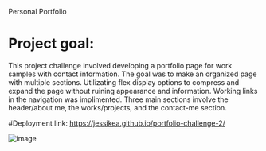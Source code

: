 Personal Portfolio 

# Project goal:

This project challenge involved developing a portfolio page for work samples with contact information. The goal was to make an organized page with multiple sections. Utilizating flex display options to compress and expand the page without ruining appearance and information. Working links in the navigation was implimented. Three main sections involve the header/about me, the works/projects, and the contact-me section. 

#Deployment link:
https://jessikea.github.io/portfolio-challenge-2/

![image](https://user-images.githubusercontent.com/114823690/204966873-a4b57e7e-94f8-41bf-8d71-6db08abd5512.png)
